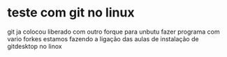 # teste com git no linux
 git ja colocou liberado com outro forque para unbutu
 fazer programa com vario forkes
 estamos fazendo a ligação das aulas de instalação de gitdesktop no linox